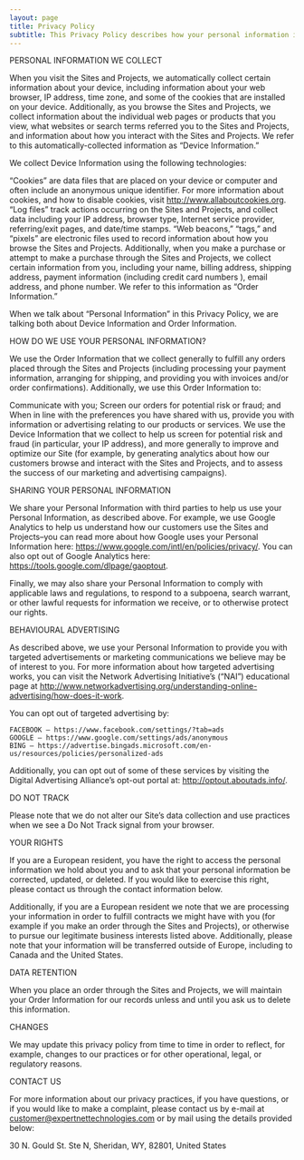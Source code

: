 ```yaml
---
layout: page
title: Privacy Policy
subtitle: This Privacy Policy describes how your personal information is collected, used, and shared when you visit or make a purchase from all sites and projects develops by us (the “Sites and Projects”).
---
```



PERSONAL INFORMATION WE COLLECT

When you visit the Sites and Projects, we automatically collect certain information about your device, including information about your web browser, IP address, time zone, and some of the cookies that are installed on your device. Additionally, as you browse the Sites and Projects, we collect information about the individual web pages or products that you view, what websites or search terms referred you to the Sites and Projects, and information about how you interact with the Sites and Projects. We refer to this automatically-collected information as “Device Information.”

We collect Device Information using the following technologies:

“Cookies” are data files that are placed on your device or computer and often include an anonymous unique identifier. For more information about cookies, and how to disable cookies, visit http://www.allaboutcookies.org.
“Log files” track actions occurring on the Sites and Projects, and collect data including your IP address, browser type, Internet service provider, referring/exit pages, and date/time stamps.
“Web beacons,” “tags,” and “pixels” are electronic files used to record information about how you browse the Sites and Projects.
Additionally, when you make a purchase or attempt to make a purchase through the Sites and Projects, we collect certain information from you, including your name, billing address, shipping address, payment information (including credit card numbers ), email address, and phone number.  We refer to this information as “Order Information.”

When we talk about “Personal Information” in this Privacy Policy, we are talking both about Device Information and Order Information.

HOW DO WE USE YOUR PERSONAL INFORMATION?

We use the Order Information that we collect generally to fulfill any orders placed through the Sites and Projects (including processing your payment information, arranging for shipping, and providing you with invoices and/or order confirmations).  Additionally, we use this Order Information to:

Communicate with you;
Screen our orders for potential risk or fraud; and
When in line with the preferences you have shared with us, provide you with information or advertising relating to our products or services.
We use the Device Information that we collect to help us screen for potential risk and fraud (in particular, your IP address), and more generally to improve and optimize our Site (for example, by generating analytics about how our customers browse and interact with the Sites and Projects, and to assess the success of our marketing and advertising campaigns).

SHARING YOUR PERSONAL INFORMATION

We share your Personal Information with third parties to help us use your Personal Information, as described above.  For example, we use Google Analytics to help us understand how our customers use the Sites and Projects–you can read more about how Google uses your Personal Information here:  https://www.google.com/intl/en/policies/privacy/.  You can also opt out of Google Analytics here:  https://tools.google.com/dlpage/gaoptout.

Finally, we may also share your Personal Information to comply with applicable laws and regulations, to respond to a subpoena, search warrant, or other lawful requests for information we receive, or to otherwise protect our rights.

BEHAVIOURAL ADVERTISING

As described above, we use your Personal Information to provide you with targeted advertisements or marketing communications we believe may be of interest to you.  For more information about how targeted advertising works, you can visit the Network Advertising Initiative’s (“NAI”) educational page at http://www.networkadvertising.org/understanding-online-advertising/how-does-it-work.

You can opt out of targeted advertising by:

    FACEBOOK – https://www.facebook.com/settings/?tab=ads
    GOOGLE – https://www.google.com/settings/ads/anonymous
    BING – https://advertise.bingads.microsoft.com/en-us/resources/policies/personalized-ads
Additionally, you can opt out of some of these services by visiting the Digital Advertising Alliance’s opt-out portal at:  http://optout.aboutads.info/.

DO NOT TRACK

Please note that we do not alter our Site’s data collection and use practices when we see a Do Not Track signal from your browser.

YOUR RIGHTS

If you are a European resident, you have the right to access the personal information we hold about you and to ask that your personal information be corrected, updated, or deleted. If you would like to exercise this right, please contact us through the contact information below.

Additionally, if you are a European resident we note that we are processing your information in order to fulfill contracts we might have with you (for example if you make an order through the Sites and Projects), or otherwise to pursue our legitimate business interests listed above.  Additionally, please note that your information will be transferred outside of Europe, including to Canada and the United States.

DATA RETENTION

When you place an order through the Sites and Projects, we will maintain your Order Information for our records unless and until you ask us to delete this information.

CHANGES

We may update this privacy policy from time to time in order to reflect, for example, changes to our practices or for other operational, legal, or regulatory reasons.

CONTACT US

For more information about our privacy practices, if you have questions, or if you would like to make a complaint, please contact us by e-mail at customer@expertnettechnologies.com or by mail using the details provided below:

  30 N. Gould St. Ste N, Sheridan, WY, 82801, United States